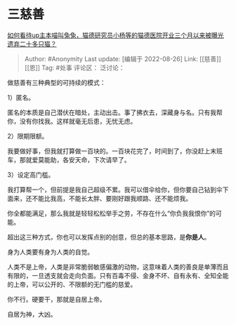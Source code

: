 # 三慈善
[如何看待up主本喵叫兔兔，猫德研究员小杨等的猫德医院开业三个月以来被曝光遗弃二十多只猫？](https://www.zhihu.com/question/549349236/answer/2646164738)

> Author: #Anonymity
> Last update: [编辑于 2022-08-26]
> Link: [[慈善]] [[恩]]
> Tag: #处事
> 评论区：
> 泛讨论：

做慈善有三种典型的可持续的模式：

1）匿名。

匿名的本质是自己潜伏在暗处，主动出击。事了拂衣去，深藏身与名。只有我帮你，没有你找我。这样就毫无后患，无忧无虑。

2）限期限额。

我要做好事，但我就打算做一百块的。一百块花完了，时间到了，你没赶上末班车，那就爱莫能助，各安天命，下次请早了。

3）设定高门槛。

我打算帮一个，但前提是我自己超级不累。我可以借伞给你，但你要自己钻到伞下面来，还不能比我高，不能长太胖、要刚好跟我顺路、还不能烦我。

你全都能满足，那么我就是轻轻松松举手之劳，不存在什么“你负我我恨你”的可能。

超出这三种方式，你也可以发挥点别的创意，但总的基本思路，是**你是人**。

身为人类要有身为人类的自觉。

人类不是上帝，人类是非常脆弱敏感偏激的动物，这意味着人类的善良是单薄而且有限的，一旦透支就会走向负面。只有百毒不侵、金身不坏、自有永有、全知全能的上帝，可以公开的、不限额的无门槛的慈爱。

你不行。硬要干，那就是自居上帝。

自居为神，大凶。
